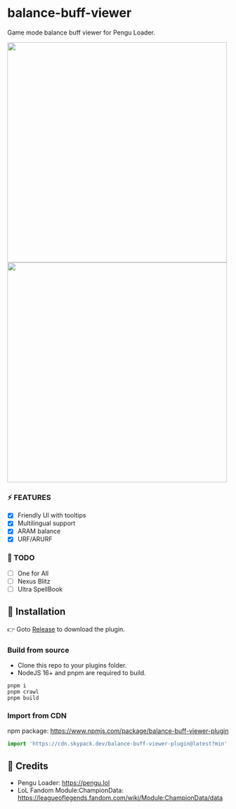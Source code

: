 # balance-buff-viewer

Game mode balance buff viewer for Pengu Loader.

<img width="500" src="https://github.com/nomi-san/balance-buff-viewer/assets/38210249/7b249bea-ff5c-477e-92cf-8489ac3fe576" />
<img width="500" src="https://github.com/nomi-san/balance-buff-viewer/assets/38210249/b0659d36-351c-46da-a287-59c40581b7ab" />

### ⚡ FEATURES
- [x] Friendly UI with tooltips
- [x] Multilingual support
- [x] ARAM balance
- [x] URF/ARURF

### 📝 TODO
- [ ] One for All
- [ ] Nexus Blitz
- [ ] Ultra SpellBook

## 🔨 Installation

👉 Goto [Release](https://github.com/nomi-san/balance-buff-viewer/releases) to download the plugin.

### Build from source

- Clone this repo to your plugins folder.
- NodeJS 16+ and pnpm are required to build.

```
pnpm i
pnpm crawl
pnpm build
```

### Import from CDN

npm package: https://www.npmjs.com/package/balance-buff-viewer-plugin

```js
import 'https://cdn.skypack.dev/balance-buff-viewer-plugin@latest?min';
```

## 🍻 Credits
- Pengu Loader: https://pengu.lol
- LoL Fandom Module:ChampionData: https://leagueoflegends.fandom.com/wiki/Module:ChampionData/data
